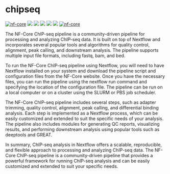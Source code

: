 # chipseq


<a href="https://nf-co.re/" title="nf-core"><img src="https://img.shields.io/badge/nf--core-pipeline%20status-brightgreen.svg" alt="nf-core"></a>
<img src="https://img.shields.io/github/workflow/status/nf-core/chipseq/Lint?label=Lint&logo=github&style=flat-square">
<img src="https://img.shields.io/github/workflow/status/nf-core/chipseq/Test?label=Test&logo=github&style=flat-square">
<img src="https://img.shields.io/github/workflow/status/nf-core/chipseq/Build?label=Build&logo=github&style=flat-square">
<img src="https://img.shields.io/github/workflow/status/nf-core/chipseq/Publish?label=Publish&logo=github&style=flat-square">
<img src="https://img.shields.io/github/workflow/status/nf-core/<pipeline-name>/Test?label=Test&logo=github&style=flat-square">
<a href="https://nf-co.re/" title="nf-core"><img src="https://img.shields.io/badge/nf--core-featured-brightgreen.svg" alt="nf-core"></a>

The NF-Core ChIP-seq pipeline is a community-driven pipeline for processing and analyzing ChIP-seq data. It is built on top of Nextflow and incorporates several popular tools and algorithms for quality control, alignment, peak calling, and downstream analysis. The pipeline supports multiple input file formats, including fastq, bam, and bed.

To run the NF-Core ChIP-seq pipeline using Nextflow, you will need to have Nextflow installed on your system and download the pipeline script and configuration files from the NF-Core website. Once you have the necessary files, you can run the pipeline using the nextflow run command and specifying the location of the configuration file. The pipeline can be run on a local computer or on a cluster using the SLURM or PBS job scheduler.

The NF-Core ChIP-seq pipeline includes several steps, such as adapter trimming, quality control, alignment, peak calling, and differential binding analysis. Each step is implemented as a Nextflow process, which can be easily customized and extended to suit the specific needs of your analysis. The pipeline also includes modules for generating QC reports, visualizing results, and performing downstream analysis using popular tools such as deeptools and GREAT.

In summary, ChIP-seq analysis in Nextflow offers a scalable, reproducible, and flexible approach to processing and analyzing ChIP-seq data. The NF-Core ChIP-seq pipeline is a community-driven pipeline that provides a powerful framework for running ChIP-seq analysis and can be easily customized and extended to suit your specific needs.
